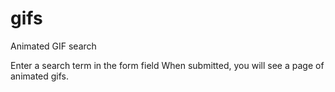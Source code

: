 # gifs
Animated GIF search

Enter a search term in the form field
When submitted, you will see a page of animated gifs.
